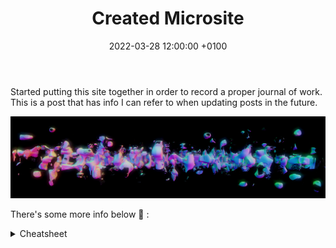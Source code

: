 ﻿---
layout: post
title:  "Created Microsite"
date:   2022-03-28 12:00:00 +0100
categories: website
---

Started putting this site together in order to record a proper journal of work. This is a post that has info I can refer to when updating posts in the future.

<img src="/docs/assets/images/sdf.png" width="600" alt="alt txt">

There's some more info below 🍕 :

<details>
<summary>Cheatsheet</summary>

You’ll find this post in your `_posts` directory. Go ahead and edit it and re-build the site to see your changes. You can rebuild the site in many different ways, but the most common way is to run `jekyll serve`, which launches a web server and auto-regenerates your site when a file is updated.

Jekyll requires blog post files to be named according to the following format:

`YEAR-MONTH-DAY-title.MARKUP`

Where `YEAR` is a four-digit number, `MONTH` and `DAY` are both two-digit numbers, and `MARKUP` is the file extension representing the format used in the file. After that, include the necessary front matter. Take a look at the source for this post to get an idea about how it works.

Jekyll also offers powerful support for code snippets:

{% highlight ruby %}
def print_hi(name)
puts "Hi, #{name}"
end
print_hi('Tom')
#=> prints 'Hi, Tom' to STDOUT.
{% endhighlight %}

---
{% highlight python %}
class my_object:
    def __init__(name, flavour):
        self.name = name
        self.flavour = flavour

    def print_flavour():
        print(self.flavour)

{% endhighlight %}



-------

{% highlight csharp %}
using Newtonsoft.JSON

void do_something(string s){
    Console.WriteLine(s)
}
{% endhighlight %}

</details>
